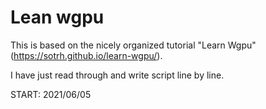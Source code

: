 # Lean wgpu

This is based on the nicely organized tutorial "Learn Wgpu" (https://sotrh.github.io/learn-wgpu/).

I have just read through and write script line by line.

START: 2021/06/05